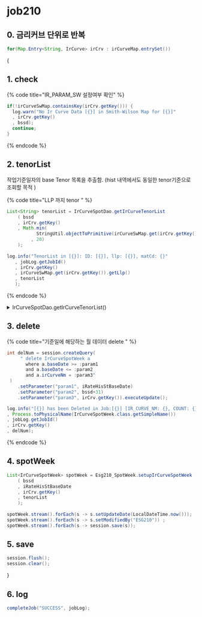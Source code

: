 # job210

## 0. 금리커브 단위로 반복&#x20;

```java
for(Map.Entry<String, IrCurve> irCrv : irCurveMap.entrySet())
```

{

## 1. check

{% code title="IR_PARAM_SW 설정여부 확인" %}
```java
if(!irCurveSwMap.containsKey(irCrv.getKey())) {
  log.warn("No Ir Curve Data [{}] in Smith-Wilson Map for [{}]"
  , irCrv.getKey()
  , bssd);						
  continue;
}
```
{% endcode %}

## 2. tenorList&#x20;

작업기준일자의 base Tenor 목록을 추출함. (hist 내역에서도 동일한 tenor기준으로 조회할 목적 )

{% code title="LLP 까지 tenor " %}
```java
List<String> tenorList = IrCurveSpotDao.getIrCurveTenorList
    ( bssd
    , irCrv.getKey()
    , Math.min(
           StringUtil.objectToPrimitive(irCurveSwMap.get(irCrv.getKey()).getLlp())
         , 20)
    );
    
log.info("TenorList in [{}]: ID: [{}], llp: [{}], matCd: {}"
   , jobLog.getJobId()
   , irCrv.getKey()
   , irCurveSwMap.get(irCrv.getKey()).getLlp()
   , tenorList
   );	
```
{% endcode %}

<details>

<summary>IrCurveSpotDao.getIrCurveTenorList()</summary>

```java
public static List<String> getIrCurveTenorList
		( String bssd
		, String irCurveNm
		, Integer llp)

String query = "select a.matCd from IrCurveSpot a             "
	 + " where 1=1                                        "
	 + "   and a.baseDate  =:baseYmd                      "
	 + "   and a.irCurveNm =:irCurveNm                    "
	 + "   and to_number(substr(a.matCd, 2)) <= :llp * 12 "
	 ;
	
return session.createQuery(query, String.class)
		.setParameter("baseYmd", getMaxBaseDate(bssd, irCurveNm))
		.setParameter("irCurveNm", irCurveNm)
		.setParameter("llp", llp)
		.getResultList();
}
```

* \[M0003, M0006, M0009, M0012, M0018, M0024, M0030, M0036, M0048, M0060, M0084, M0120, M0180, M0240]

</details>

## 3. delete

{% code title="기준일에 해당하는 월 데이터 delete " %}
```java
int delNum = session.createQuery(
     " delete IrCurveSpotWeek a 
       where a.baseDate >= :param1 
       and a.baseDate <= :param2 
       and a.irCurveNm = :param3"
 )
	.setParameter("param1", iRateHisStBaseDate)
	.setParameter("param2", bssd+31)
	.setParameter("param3", irCrv.getKey()).executeUpdate();

log.info("[{}] has been Deleted in Job:[{}] [IR_CURVE_NM: {}, COUNT: {}]"
, Process.toPhysicalName(IrCurveSpotWeek.class.getSimpleName())
, jobLog.getJobId()
, irCrv.getKey()
, delNum);

```
{% endcode %}

## 4. spotWeek

```java
List<IrCurveSpotWeek> spotWeek = Esg210_SpotWeek.setupIrCurveSpotWeek
    ( bssd
    , iRateHisStBaseDate
    , irCrv.getKey()
    , tenorList
    );
    
spotWeek.stream().forEach(s -> s.setUpdateDate(LocalDateTime.now()));
spotWeek.stream().forEach(s -> s.setModifiedBy("ESG210")) ;
spotWeek.stream().forEach(s -> session.save(s));
```

## 5. save

```java
session.flush();
session.clear();
```

}

## 6. log

```java
completeJob("SUCCESS", jobLog);
```

&#x20;
